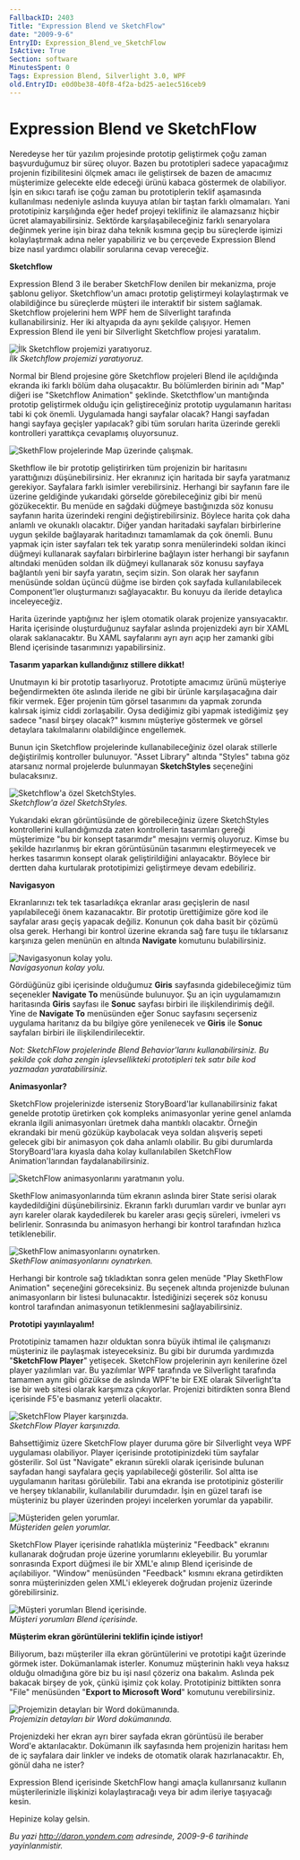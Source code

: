 ```yaml
---
FallbackID: 2403
Title: "Expression Blend ve SketchFlow"
date: "2009-9-6"
EntryID: Expression_Blend_ve_SketchFlow
IsActive: True
Section: software
MinutesSpent: 0
Tags: Expression Blend, Silverlight 3.0, WPF
old.EntryID: e0d0be38-40f8-4f2a-bd25-ae1ec516ceb9
---
```

# Expression Blend ve SketchFlow
Neredeyse her tür yazılım projesinde prototip geliştirmek çoğu zaman
başvurduğumuz bir süreç oluyor. Bazen bu prototipleri sadece yapacağımız
projenin fizibilitesini ölçmek amacı ile geliştirsek de bazen de
amacımız müşterimize gelecekte elde edeceği ürünü kabaca göstermek de
olabiliyor. İşin en sıkıcı tarafı ise çoğu zaman bu prototiplerin teklif
aşamasında kullanılması nedeniyle aslında kuyuya atılan bir taştan
farklı olmamaları. Yani prototipiniz karşılığında eğer hedef projeyi
teklifiniz ile alamazsanız hiçbir ücret alamayabilirsiniz. Sektörde
karşılaşabileceğiniz farklı senaryolara değinmek yerine işin biraz daha
teknik kısmına geçip bu süreçlerde işimizi kolaylaştırmak adına neler
yapabiliriz ve bu çerçevede Expression Blend bize nasıl yardımcı
olabilir sorularına cevap vereceğiz.

**Sketchflow**

Expression Blend 3 ile beraber SketchFlow denilen bir mekanizma, proje
şablonu geliyor. Sketchflow'un amacı prototip geliştirmeyi
kolaylaştırmak ve olabildiğince bu süreçlerde müşteri ile interaktif bir
sistem sağlamak. Sketchflow projelerini hem WPF hem de Silverlight
tarafında kullanabilirsiniz. Her iki altyapıda da aynı şekilde
çalışıyor. Hemen Expression Blend ile yeni bir Silverlight Sketchflow
projesi yaratalım.

![İlk Sketchflow projemizi
yaratıyoruz.](media/Expression_Blend_ve_SketchFlow/06092009_1.png)\
*İlk Sketchflow projemizi yaratıyoruz.*

Normal bir Blend projesine göre Sketchflow projeleri Blend ile
açıldığında ekranda iki farklı bölüm daha oluşacaktır. Bu bölümlerden
birinin adı "Map" diğeri ise "Sketchflow Animation" şeklinde.
Sketcthflow'un mantığında prototip geliştirmek olduğu için
geliştireceğiniz prototip uygulamanın haritası tabi ki çok önemli.
Uygulamada hangi sayfalar olacak? Hangi sayfadan hangi sayfaya geçişler
yapılacak? gibi tüm soruları harita üzerinde gerekli kontrolleri
yarattıkça cevaplamış oluyorsunuz.

![SkethFlow projelerinde Map üzerinde
çalışmak.](media/Expression_Blend_ve_SketchFlow/06092009_2.png)

Skethflow ile bir prototip geliştirirken tüm projenizin bir haritasını
yarattığınızı düşünebilirsiniz. Her ekranınız için haritada bir sayfa
yaratmanız gerekiyor. Sayfalara farklı isimler verebilirsiniz. Herhangi
bir sayfanın fare ile üzerine geldiğinde yukarıdaki görselde
görebileceğiniz gibi bir menü gözükecektir. Bu menüde en sağdaki düğmeye
bastığınızda söz konusu sayfanın harita üzerindeki rengini
değiştirebilirsiniz. Böylece harita çok daha anlamlı ve okunaklı
olacaktır. Diğer yandan haritadaki sayfaları birbirlerine uygun şekilde
bağlayarak haritadınızı tamamlamak da çok önemli. Bunu yapmak için ister
sayfaları tek tek yaratıp sonra menülerindeki soldan ikinci düğmeyi
kullanarak sayfaları birbirlerine bağlayın ister herhangi bir sayfanın
altındaki menüden soldan ilk düğmeyi kullanarak söz konusu sayfaya
bağlantılı yeni bir sayfa yaratın, seçim sizin. Son olarak her sayfanın
menüsünde soldan üçüncü düğme ise birden çok sayfada kullanılabilecek
Component'ler oluşturmanızı sağlayacaktır. Bu konuyu da ileride
detaylıca inceleyeceğiz.

Harita üzerinde yaptığınız her işlem otomatik olarak projenize
yansıyacaktır. Harita içerisinde oluşturduğunuz sayfalar aslında
projenizdeki ayrı bir XAML olarak saklanacaktır. Bu XAML sayfalarını
ayrı ayrı açıp her zamanki gibi Blend içerisinde tasarımınızı
yapabilirsiniz.

**Tasarım yaparkan kullandığınız stillere dikkat!**

Unutmayın ki bir prototip tasarlıyoruz. Prototipte amacımız ürünü
müşteriye beğendirmekten öte aslında ileride ne gibi bir ürünle
karşılaşacağına dair fikir vermek. Eğer projenin tüm görsel tasarımını
da yapmak zorunda kalırsak işimiz ciddi zorlaşabilir. Oysa dediğimiz
gibi yapmak istediğimiz şey sadece "nasıl birşey olacak?" kısmını
müşteriye göstermek ve görsel detaylara takılmalarını olabildiğince
engellemek.

Bunun için Sketchflow projelerinde kullanabileceğiniz özel olarak
stillerle değiştirilmiş kontroller bulunuyor. "Asset Library" altında
"Styles" tabına göz atarsanız normal projelerde bulunmayan
**SketchStyles** seçeneğini bulacaksınız.

![Sketchflow'a özel
SketchStyles.](media/Expression_Blend_ve_SketchFlow/06092009_3.png)\
*Sketchflow'a özel SketchStyles.*

Yukarıdaki ekran görüntüsünde de görebileceğiniz üzere SketchStyles
kontrollerini kullandığımızda zaten kontrollerin tasarımları gereği
müşterimize "bu bir konsept tasarımdır" mesajını vermiş oluyoruz. Kimse
bu şekilde hazırlanmış bir ekran görüntüsünün tasarımını eleştirmeyecek
ve herkes tasarımın konsept olarak geliştirildiğini anlayacaktır.
Böylece bir dertten daha kurtularak prototipimizi geliştirmeye devam
edebiliriz.

**Navigasyon**

Ekranlarınızı tek tek tasarladıkça ekranlar arası geçişlerin de nasıl
yapılabileceği önem kazanacaktır. Bir prototip ürettiğimize göre kod ile
sayfalar arası geçiş yapacak değiliz. Konunun çok daha basit bir çözümü
olsa gerek. Herhangi bir kontrol üzerine ekranda sağ fare tuşu ile
tıklarsanız karşınıza gelen menünün en altında **Navigate** komutunu
bulabilirsiniz.

![Navigasyonun kolay
yolu.](media/Expression_Blend_ve_SketchFlow/06092009_4.png)\
*Navigasyonun kolay yolu.*

Gördüğünüz gibi içerisinde olduğumuz **Giris** sayfasında
gidebileceğimiz tüm seçenekler **Navigate To** menüsünde bulunuyor. Şu
an için uygulamamızın haritasında **Giris** sayfası ile **Sonuc**
sayfası birbiri ile ilişkilendirimiş değil. Yine de **Navigate To**
menüsünden eğer Sonuc sayfasını seçerseniz uygulama haritanız da bu
bilgiye göre yenilenecek ve **Giris** ile **Sonuc** sayfaları birbiri
ile ilişkilendirilecektir.

*Not: SketchFlow projelerinde Blend Behavior'larını kullanabilirsiniz.
Bu şekilde çok daha zengin işlevsellikteki prototipleri tek satır bile
kod yazmadan yaratabilirsiniz.*

**Animasyonlar?**

SketchFlow projelerinizde isterseniz StoryBoard'lar kullanabilirsiniz
fakat genelde prototip üretirken çok kompleks animasyonlar yerine genel
anlamda ekranla ilgili animasyonları üretmek daha mantıklı olacaktır.
Örneğin ekrandaki bir menü gözüküp kaybolacak veya soldan alışveriş
sepeti gelecek gibi bir animasyon çok daha anlamlı olabilir. Bu gibi
durumlarda StoryBoard'lara kıyasla daha kolay kullanılabilen SketchFlow
Animation'larından faydalanabilirsiniz.

![SketchFlow animasyonlarını yaratmanın
yolu.](media/Expression_Blend_ve_SketchFlow/06092009_5.png)

SkethFlow animasyonlarında tüm ekranın aslında birer State serisi olarak
kaydedildiğini düşünebilirsiniz. Ekranın farklı durumları vardır ve
bunlar ayrı ayrı kareler olarak kaydedilerek bu kareler arası geçiş
süreleri, ivmeleri vs belirlenir. Sonrasında bu animasyon herhangi bir
kontrol tarafından hızlıca tetiklenebilir.

![SkethFlow animasyonlarını
oynatırken.](media/Expression_Blend_ve_SketchFlow/06092009_6.png)\
*SkethFlow animasyonlarını oynatırken.*

Herhangi bir kontrole sağ tıkladıktan sonra gelen menüde "Play SkethFlow
Animation" seçeneğini göreceksiniz. Bu seçenek altında projenizde
bulunan animasyonların bir listesi bulunacaktır. İstediğinizi seçerek
söz konusu kontrol tarafından animasyonun tetiklenmesini
sağlayabilirsiniz.

**Prototipi yayınlayalım!**

Prototipiniz tamamen hazır olduktan sonra büyük ihtimal ile çalışmanızı
müşteriniz ile paylaşmak isteyeceksiniz. Bu gibi bir durumda yardımızda
"**SketchFlow Player**" yetişecek. SketchFlow projelerinin ayrı
kenilerine özel player yazılımları var. Bu yazılımlar WPF tarafında ve
Silverlight tarafında tamamen aynı gibi gözükse de aslında WPF'te bir
EXE olarak Silverlight'ta ise bir web sitesi olarak karşımıza
çıkıyorlar. Projenizi bitirdikten sonra Blend içerisinde F5'e basmanız
yeterli olacaktır.

![SketchFlow Player
karşınızda.](media/Expression_Blend_ve_SketchFlow/06092009_7.png)\
*SketchFlow Player karşınızda.*

Bahsettiğimiz üzere SketchFlow player duruma göre bir Silverlight veya
WPF uygulaması olabiliyor. Player içerisinde prototipinizdeki tüm
sayfalar gösterilir. Sol üst "Navigate" ekranın sürekli olarak
içerisinde bulunan sayfadan hangi sayfalara geçiş yapılabileceği
gösterilir. Sol altta ise uygulamanın haritası görülebilir. Tabi ana
ekranda ise prototipiniz gösterilir ve herşey tıklanabilir,
kullanılabilir durumdadır. İşin en güzel tarafı ise müşteriniz bu player
üzerinden projeyi incelerken yorumlar da yapabilir.

![Müşteriden gelen
yorumlar.](media/Expression_Blend_ve_SketchFlow/06092009_8.png)\
*Müşteriden gelen yorumlar.*

SketchFlow Player içerisinde rahatlıkla müşteriniz "Feedback" ekranını
kullanarak doğrudan proje üzerine yorumlarını ekleyebilir. Bu yorumlar
sonrasında Export düğmesi ile bir XML'e alınıp Blend içerisinde de
açılabiliyor. "Window" menüsünden "Feedback" kısmını ekrana getirdikten
sonra müşterinizden gelen XML'i ekleyerek doğrudan projeniz üzerinde
görebilirsiniz.

![Müşteri yorumları Blend
içerisinde.](media/Expression_Blend_ve_SketchFlow/06092009_9.png)\
*Müşteri yorumları Blend içerisinde.*

**Müşterim ekran görüntülerini teklifin içinde istiyor!**

Biliyorum, bazı müşteriler illa ekran görüntülerini ve prototipi kağıt
üzerinde görmek ister. Dokümanlamak isterler. Konumuz müşterinin haklı
veya haksız olduğu olmadığına göre biz bu işi nasıl çözeriz ona bakalım.
Aslında pek bakacak birşey de yok, çünkü işimiz çok kolay. Prototipiniz
bittikten sonra "File" menüsünden "**Export to Microsoft Word**"
komutunu verebilirsiniz.

![Projemizin detayları bir Word
dokümanında.](media/Expression_Blend_ve_SketchFlow/06092009_10.png)\
*Projemizin detayları bir Word dokümanında.*

Projenizdeki her ekran ayrı birer sayfada ekran görüntüsü ile beraber
Word'e aktarılacaktır. Dokümanın ilk sayfasında hem projenizin haritası
hem de iç sayfalara dair linkler ve indeks de otomatik olarak
hazırlanacaktır. Eh, gönül daha ne ister?

Expression Blend içerisinde SketchFlow hangi amaçla kullanırsanız
kullanın müşterilerinizle ilişkinizi kolaylaştıracağı veya bir adım
ileriye taşıyacağı kesin.

Hepinize kolay gelsin.



*Bu yazi http://daron.yondem.com adresinde, 2009-9-6 tarihinde yayinlanmistir.*
